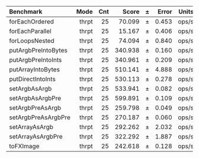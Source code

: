 Benchmark | Mode | Cnt | Score | ± | Error | Units
:---------|-----:|----:|------:|---|------:|-----:
forEachOrdered | thrpt | 25 | 70.099 | ± | 0.453 | ops/s
forEachParallel | thrpt | 25 | 15.167 | ± | 0.406 | ops/s
forLoopsNested | thrpt | 25 | 74.094 | ± | 0.840 | ops/s
putArgbPreIntoBytes | thrpt | 25 | 340.938 | ± | 0.160 | ops/s
putArgbPreIntoInts | thrpt | 25 | 340.961 | ± | 0.209 | ops/s
putArrayIntoBytes | thrpt | 25 | 510.141 | ± | 4.888 | ops/s
putDirectIntoInts | thrpt | 25 | 530.113 | ± | 0.278 | ops/s
setArgbAsArgb | thrpt | 25 | 533.941 | ± | 0.082 | ops/s
setArgbAsArgbPre | thrpt | 25 | 599.891 | ± | 0.109 | ops/s
setArgbPreAsArgb | thrpt | 25 | 259.798 | ± | 0.049 | ops/s
setArgbPreAsArgbPre | thrpt | 25 | 270.187 | ± | 0.060 | ops/s
setArrayAsArgb | thrpt | 25 | 292.262 | ± | 2.032 | ops/s
setArrayAsArgbPre | thrpt | 25 | 322.292 | ± | 1.887 | ops/s
toFXImage | thrpt | 25 | 242.618 | ± | 0.128 | ops/s
